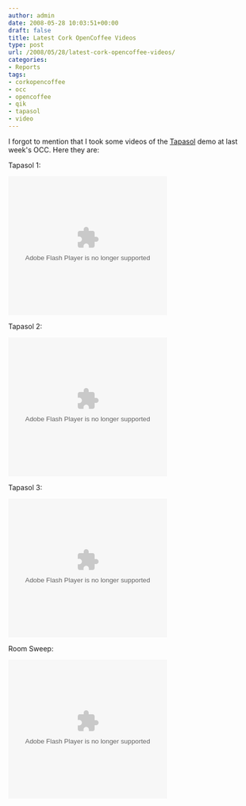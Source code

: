 ```yaml
---
author: admin
date: 2008-05-28 10:03:51+00:00
draft: false
title: Latest Cork OpenCoffee Videos
type: post
url: /2008/05/28/latest-cork-opencoffee-videos/
categories:
- Reports
tags:
- corkopencoffee
- occ
- opencoffee
- qik
- tapasol
- video
---
```


I forgot to mention that I took some videos of the [Tapasol](http://www.tapasol.com/) demo at last week's OCC. Here they are:


Tapasol 1:

<object width="320" height="280"><embed src="http://qik.com/player.swf?streamname=5a3e06122278418192a5329f0cac940b&vid=84591&playback=false&polling=false&user=conor&userlock=true&islive=&username=anonymous" type="application/x-shockwave-flash" wmode="transparent" width="320" height="280" allowscriptaccess="always"></embed></object>


Tapasol 2:

<object width="320" height="280"><embed src="http://qik.com/player.swf?streamname=ab0973dd47bf4cb3b76e455bc124d732&vid=84605&playback=false&polling=false&user=conor&userlock=true&islive=&username=anonymous" type="application/x-shockwave-flash" wmode="transparent" width="320" height="280" allowscriptaccess="always"></embed></object>


Tapasol 3:

<object width="320" height="280"><embed src="http://qik.com/player.swf?streamname=8baeea4130884aa3bf9dc39252a82a60&vid=84635&playback=false&polling=false&user=conor&userlock=true&islive=&username=anonymous" type="application/x-shockwave-flash" wmode="transparent" width="320" height="280" allowscriptaccess="always"></embed></object>

Room Sweep:

<object width="320" height="280"><embed src="http://qik.com/player.swf?streamname=ee3b7437159a4bfeba73012155a4e4e0&vid=84666&playback=false&polling=false&user=conor&userlock=true&islive=&username=anonymous" type="application/x-shockwave-flash" wmode="transparent" width="320" height="280" allowscriptaccess="always"></embed></object>
